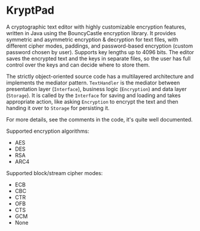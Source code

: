 # KryptPad
A cryptographic text editor with highly customizable encryption features, written in Java using the BouncyCastle encryption library. It provides symmetric and asymmetric encryption & decryption for text files, with different cipher modes, paddings, and password-based encryption (custom password chosen by user). Supports key lengths up to 4096 bits.
The editor saves the encrypted text and the keys in separate files, so the user has full control over the keys and can decide where to store them.

The strictly object-oriented source code has a multilayered architecture and implements the mediator pattern. `TextHandler` is the mediator between presentation layer (`Interface`), business logic (`Encryption`) and data layer (`Storage`). It is called by the `Interface` for saving and loading and takes appropriate action, like asking `Encryption` to encrypt the text and then handing it over to `Storage` for persisting it.

For more details, see the comments in the code, it's quite well documented.

Supported encryption algorithms:
- AES
- DES
- RSA
- ARC4

Supported block/stream cipher modes:
- ECB
- CBC
- CTR
- OFB
- CTS
- GCM
- None

